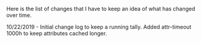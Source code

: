 Here is the list of changes that I have to keep an idea of what has changed over time.

10/22/2019 - Initial change log to keep a running tally. Added attr-timeout 1000h to keep attributes cached longer.